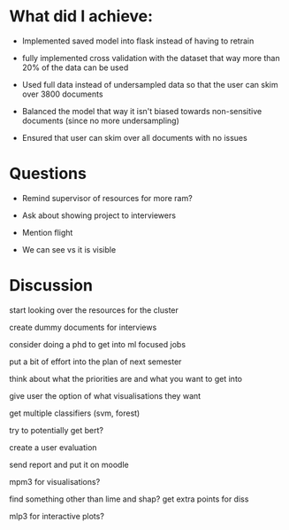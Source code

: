 # What did I achieve:

-  Implemented saved model into flask instead of having to retrain

-  fully implemented cross validation with the dataset that way more than 20% of the data can be used

-  Used full data instead of undersampled data so that the user can skim over 3800 documents

-  Balanced the model that way it isn't biased towards non-sensitive documents (since no more undersampling)

-  Ensured that user can skim over all documents with no issues

# Questions

-  Remind supervisor of resources for more ram?

-  Ask about showing project to interviewers

-  Mention flight

-  We can see vs it is visible

# Discussion

start looking over the resources for the cluster

create dummy documents for interviews

consider doing a phd to get into ml focused jobs

put a bit of effort into the plan of next semester

think about what the priorities are and what you want to get into

give user the option of what visualisations they want

get multiple classifiers (svm, forest)

try to potentially get bert?

create a user evaluation

send report and put it on moodle

mpm3 for visualisations?

find something other than lime and shap? get extra points for diss

mlp3 for interactive plots?
